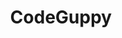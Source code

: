 ---
layout : sparkle
title : "CodeGuppy"
summary : "A place where kids and adults alike learn JavaScript coding through fun and easy to follow tutorials."
visit : https://codeguppy.com/
tags : ["javascript", "tutorial", "guide", "code"]
category : "practice"
---